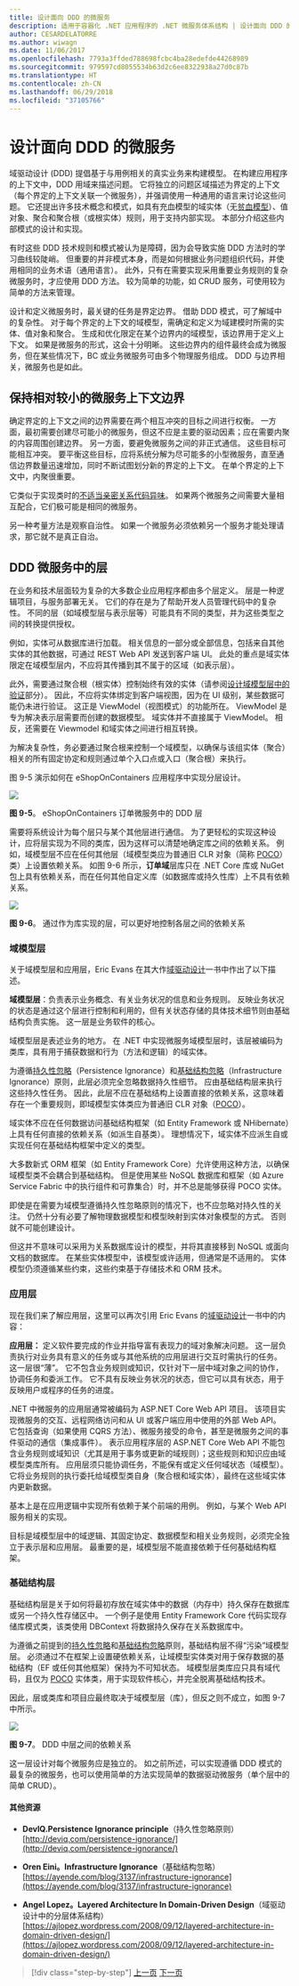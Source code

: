 ```yaml
---
title: 设计面向 DDD 的微服务
description: 适用于容器化 .NET 应用程序的 .NET 微服务体系结构 | 设计面向 DDD 的微服务
author: CESARDELATORRE
ms.author: wiwagn
ms.date: 11/06/2017
ms.openlocfilehash: 7793a3ffded788698fcbc4ba28edefde44268989
ms.sourcegitcommit: 979597cd8055534b63d2c6ee8322938a27d0c87b
ms.translationtype: HT
ms.contentlocale: zh-CN
ms.lasthandoff: 06/29/2018
ms.locfileid: "37105766"
---
```

# <a name="designing-a-ddd-oriented-microservice"></a>设计面向 DDD 的微服务

域驱动设计 (DDD) 提倡基于与用例相关的真实业务来构建模型。 在构建应用程序的上下文中，DDD 用域来描述问题。 它将独立的问题区域描述为界定的上下文（每个界定的上下文关联一个微服务），并强调使用一种通用的语言来讨论这些问题。 它还提出许多技术概念和模式，如具有充血模型的域实体（无[贫血模型](https://martinfowler.com/bliki/AnemicDomainModel.html)）、值对象、聚合和聚合根（或根实体）规则，用于支持内部实现。 本部分介绍这些内部模式的设计和实现。

有时这些 DDD 技术规则和模式被认为是障碍，因为会导致实施 DDD 方法时的学习曲线较陡峭。 但重要的并非模式本身，而是如何根据业务问题组织代码，并使用相同的业务术语（通用语言）。 此外，只有在需要实现采用重要业务规则的复杂微服务时，才应使用 DDD 方法。 较为简单的功能，如 CRUD 服务，可使用较为简单的方法来管理。

设计和定义微服务时，最关键的任务是界定边界。 借助 DDD 模式，可了解域中的复杂性。 对于每个界定的上下文的域模型，需确定和定义为域建模时所需的实体、值对象和聚合。 生成和优化限定在某个边界内的域模型，该边界用于定义上下文。 如果是微服务的形式，这会十分明晰。 这些边界内的组件最终会成为微服务，但在某些情况下，BC 或业务微服务可由多个物理服务组成。 DDD 与边界相关，微服务也是如此。

## <a name="keep-the-microservice-context-boundaries-relatively-small"></a>保持相对较小的微服务上下文边界

确定界定的上下文之间的边界需要在两个相互冲突的目标之间进行权衡。 一方面，最初需要创建尽可能小的微服务，但这不应是主要的驱动因素；应在需要内聚的内容周围创建边界。 另一方面，要避免微服务之间的非正式通信。 这些目标可能相互冲突。 要平衡这些目标，应将系统分解为尽可能多的小型微服务，直至通信边界数量迅速增加，同时不断试图划分新的界定的上下文。 在单个界定的上下文中，内聚很重要。

它类似于实现类时的[不适当亲密关系代码异味](https://sourcemaking.com/refactoring/smells/inappropriate-intimacy)。 如果两个微服务之间需要大量相互配合，它们极可能是相同的微服务。

另一种考量方法是观察自治性。 如果一个微服务必须依赖另一个服务才能处理请求，那它就不是真正自治。

## <a name="layers-in-ddd-microservices"></a>DDD 微服务中的层

在业务和技术层面较为复杂的大多数企业应用程序都由多个层定义。 层是一种逻辑项目，与服务部署无关。 它们的存在是为了帮助开发人员管理代码中的复杂性。 不同的层（如域模型层与表示层等）可能具有不同的类型，并为这些类型之间的转换提供授权。

例如，实体可从数据库进行加载。 相关信息的一部分或全部信息，包括来自其他实体的其他数据，可通过 REST Web API 发送到客户端 UI。 此处的重点是域实体限定在域模型层内，不应将其传播到其不属于的区域（如表示层）。

此外，需要通过聚合根（根实体）控制始终有效的实体（请参阅[设计域模型层中的验证](#designing-validations-in-the-domain-model-layer)部分）。 因此，不应将实体绑定到客户端视图，因为在 UI 级别，某些数据可能仍未进行验证。 这正是 ViewModel（视图模式）的功能所在。 ViewModel 是专为解决表示层需要而创建的数据模型。 域实体并不直接属于 ViewModel。 相反，还需要在 Viewmodel 和域实体之间进行相互转换。

为解决复杂性，务必要通过聚合根来控制一个域模型，以确保与该组实体（聚合）相关的所有固定协定和规则通过单个入口点或入口（聚合根）来执行。

图 9-5 演示如何在 eShopOnContainers 应用程序中实现分层设计。

![](./media/image6.png)

**图 9-5**。 eShopOnContainers 订单微服务中的 DDD 层

需要将系统设计为每个层只与某个其他层进行通信。 为了更轻松的实现这种设计，应将层实现为不同的类库，因为这样可以清楚地确定库之间的依赖关系。 例如，域模型层不应在任何其他层（域模型类应为普通旧 CLR 对象（简称 [POCO](https://en.wikipedia.org/wiki/Plain_Old_CLR_Object)）类）上设置依赖关系。 如图 9-6 所示，**订单域**层库只在 .NET Core 库或 NuGet 包上具有依赖关系，而在任何其他自定义库（如数据库或持久性库）上不具有依赖关系。

![](./media/image7.PNG)

**图 9-6**。 通过作为库实现的层，可以更好地控制各层之间的依赖关系

### <a name="the-domain-model-layer"></a>域模型层

关于域模型层和应用层，Eric Evans 在其大作[域驱动设计](https://domainlanguage.com/ddd/)一书中作出了以下描述。

**域模型层**：负责表示业务概念、有关业务状况的信息和业务规则。 反映业务状况的状态是通过这个层进行控制和利用的，但有关状态存储的具体技术细节则由基础结构负责实施。 这一层是业务软件的核心。

域模型层是表述业务的地方。 在 .NET 中实现微服务域模型层时，该层被编码为类库，具有用于捕获数据和行为（方法和逻辑）的域实体。

为遵循[持久性忽略](http://deviq.com/persistence-ignorance/)（Persistence Ignorance）和[基础结构忽略](https://ayende.com/blog/3137/infrastructure-ignorance)（Infrastructure Ignorance）原则，此层必须完全忽略数据持久性细节。 应由基础结构层来执行这些持久性任务。 因此，此层不应在基础结构上设置直接的依赖关系，这意味着存在一个重要规则，即域模型实体类应为普通旧 CLR 对象（[POCO](https://en.wikipedia.org/wiki/Plain_Old_CLR_Object)）。

域实体不应在任何数据访问基础结构框架（如 Entity Framework 或 NHibernate）上具有任何直接的依赖关系（如派生自基类）。 理想情况下，域实体不应派生自或实现任何在基础结构框架中定义的类型。

大多数新式 ORM 框架（如 Entity Framework Core）允许使用这种方法，以确保域模型类不会耦合到基础结构。 但是使用某些 NoSQL 数据库和框架（如 Azure Service Fabric 中的执行组件和可靠集合）时，并不总是能够获得 POCO 实体。

即使是在需要为域模型遵循持久性忽略原则的情况下，也不应忽略对持久性的关注。 仍然十分有必要了解物理数据模型和模型映射到实体对象模型的方式。 否则就不可能创建设计。

但这并不意味可以采用为关系数据库设计的模型，并将其直接移到 NoSQL 或面向文档的数据库。 在某些实体模型中，该模型或许适用，但通常是不适用的。 实体模型仍须遵循某些约束，这些约束基于存储技术和 ORM 技术。

### <a name="the-application-layer"></a>应用层

现在我们来了解应用层，这里可以再次引用 Eric Evans 的[域驱动设计](https://domainlanguage.com/ddd/)一书中的内容：

**应用层：** 定义软件要完成的作业并指导富有表现力的域对象解决问题。 这一层负责执行对业务具有意义的任务或与其他系统的应用层进行交互时需执行的任务。 这一层很“薄”。 它不包含业务规则或知识，仅针对下一层中域对象之间的协作，协调任务和委派工作。 它不具有反映业务状况的状态，但它可以具有状态，用于反映用户或程序的任务的进度。

.NET 中微服务的应用层通常被编码为 ASP.NET Core Web API 项目。 该项目实现微服务的交互、远程网络访问和从 UI 或客户端应用中使用的外部 Web API。 它包括查询（如果使用 CQRS 方法）、微服务接受的命令，甚至是微服务之间的事件驱动的通信（集成事件）。 表示应用程序层的 ASP.NET Core Web API 不能包含业务规则或域知识（尤其是用于事务或更新的域规则）；这些规则和知识应由域模型类库所有。 应用层须只能协调任务，不能保有或定义任何域状态（域模型）。 它将业务规则的执行委托给域模型类自身（聚合根和域实体），最终在这些域实体内更新数据。

基本上是在应用逻辑中实现所有依赖于某个前端的用例。 例如，与某个 Web API 服务相关的实现。

目标是域模型层中的域逻辑、其固定协定、数据模型和相关业务规则，必须完全独立于表示层和应用层。 最重要的是，域模型层不能直接依赖于任何基础结构框架。

### <a name="the-infrastructure-layer"></a>基础结构层

基础结构层是关于如何将最初存放在域实体中的数据（内存中）持久保存在数据库或另一个持久性存储区中。 一个例子是使用 Entity Framework Core 代码实现存储库模式类，该类使用 DBContext 将数据持久保存在关系数据库中。

为遵循之前提到的[持久性忽略](http://deviq.com/persistence-ignorance/)和[基础结构忽略](https://ayende.com/blog/3137/infrastructure-ignorance)原则，基础结构层不得“污染”域模型层。 必须通过不在框架上设置硬依赖关系，让域模型实体类对用于保存数据的基础结构（EF 或任何其他框架）保持为不可知状态。 域模型层类库应只具有域代码，且仅为 [POCO](https://en.wikipedia.org/wiki/Plain_Old_CLR_Object) 实体类，用于实现软件核心，并完全脱离基础结构技术。

因此，层或类库和项目应最终取决于域模型层（库），但反之则不成立，如图 9-7 中所示。

![](./media/image8.png)

**图 9-7**。 DDD 中层之间的依赖关系

这一层设计对每个微服务应是独立的。 如之前所述，可以实现遵循 DDD 模式的最复杂的微服务，也可以使用简单的方法实现简单的数据驱动微服务（单个层中的简单 CRUD）。

#### <a name="additional-resources"></a>其他资源

-   **DevIQ.Persistence Ignorance principle**（持久性忽略原则）
    [http://deviq.com/persistence-ignorance/](http://deviq.com/persistence-ignorance/)

-   **Oren Eini。Infrastructure Ignorance**（基础结构忽略）
    [https://ayende.com/blog/3137/infrastructure-ignorance](https://ayende.com/blog/3137/infrastructure-ignorance)

-   **Angel Lopez。Layered Architecture In Domain-Driven Design**（域驱动设计中的分层体系结构）
    [https://ajlopez.wordpress.com/2008/09/12/layered-architecture-in-domain-driven-design/](https://ajlopez.wordpress.com/2008/09/12/layered-architecture-in-domain-driven-design/)


>[!div class="step-by-step"]
[上一页](cqrs-microservice-reads.md)
[下一页](microservice-domain-model.md)
